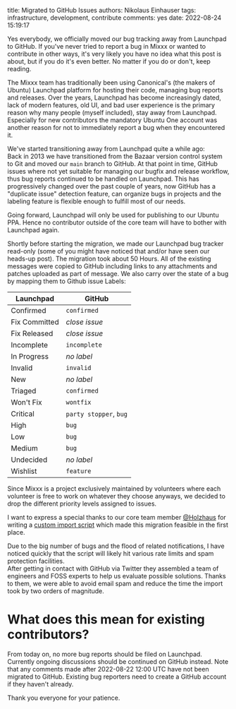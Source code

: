 title: Migrated to GitHub Issues
authors: Nikolaus Einhauser
tags: infrastructure, development, contribute
comments: yes
date: 2022-08-24 15:19:17


Yes everybody, we officially moved our bug tracking away from Launchpad to
GitHub. If you've never tried to report a bug in Mixxx or wanted to contribute
in other ways, it's very likely you have no idea what this post is about, but if
you do it's even better. No matter if you do or don't, keep reading.

The Mixxx team has traditionally been using Canonical's (the makers of Ubuntu)
Launchpad platform for hosting their code, managing bug reports and releases.
Over the years, Launchpad has become increasingly dated, lack of modern
features, old UI, and bad user experience is the primary reason why many people
(myself included), stay away from Launchpad. Especially for new contributors the
mandatory Ubuntu One account was another reason for not to immediately report a
bug when they encountered it.

We've started transitioning away from Launchpad quite a while ago:  
Back in 2013 we have transitioned from the Bazaar version control system to Git
and moved our `main` branch to GitHub. At that point in time, GitHub issues
where not yet suitable for managing our bugfix and release workflow, thus bug
reports continued to be handled on Launchpad. This has progressively changed
over the past couple of years, now GitHub has a "duplicate issue" detection
feature, can organize bugs in projects and the labeling feature is flexible
enough to fulfill most of our needs.

Going forward, Launchpad will only be used for publishing to our Ubuntu PPA.
Hence no contributor outside of the core team will have to bother with Launchpad
again.

Shortly before starting the migration, we made our Launchpad bug tracker
read-only (some of you might have noticed that and/or have seen our heads-up
post). The migration took about 50 Hours. All of the existing messages were
copied to GitHub including links to any attachments and patches uploaded as part
of message. We also carry over the state of a bug by mapping them to Github
issue Labels:

| Launchpad  | GitHub |
| ------------- | ------------- |
| Confirmed | `confirmed` |
| Fix Committed | *close issue*  |
| Fix Released | *close issue*  |
| Incomplete | `incomplete` |
| In Progress | *no label* |
| Invalid | `invalid` |
| New | *no label* |
| Triaged | `confirmed` |
| Won't Fix | `wontfix` |
| Critical | `party stopper`,  `bug` |
| High | `bug` |
| Low | `bug` |
| Medium | `bug` |
| Undecided | *no label* |
| Wishlist | `feature` |

Since Mixxx is a project exclusively maintained by volunteers where each
volunteer is free to work on whatever they choose anyways, we decided to drop
the different priority levels assigned to issues.  

I want to express a special thanks to our core team member
[@Holzhaus]({author}jan-holthuis) for writing a [custom import
script](https://gist.github.com/Holzhaus/ed384b93465dcc516ae205090e4f179b) which
made this migration feasible in the first place.

Due to the big number of bugs and the flood of related notifications, I have
noticed quickly that the script will likely hit various rate limits and spam
protection facilities.  
After getting in contact with GitHub via
Twitter they assembled
a team of engineers and FOSS experts to help us evaluate possible solutions.
Thanks to them, we were able to avoid email spam and reduce the time the import
took by two orders of magnitude.

# What does this mean for existing contributors?

From today on, no more bug reports should be filed on Launchpad. Currently
ongoing discussions should be continued on GitHub instead. Note that any
comments made after 2022-08-22 12:00 UTC have not been migrated to GitHub.
Existing bug reporters need to create a GitHub account if they haven't already.

Thank you everyone for your patience.
